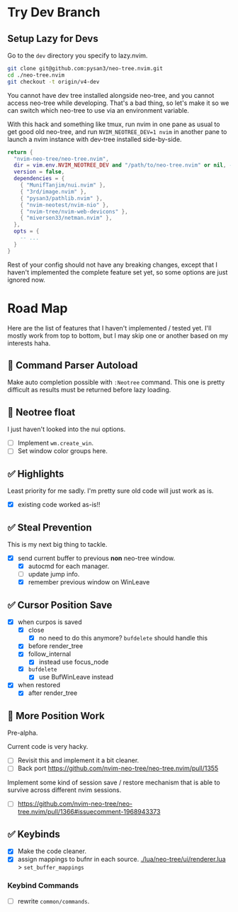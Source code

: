 # Try Dev Branch

## Setup Lazy for Devs

Go to the `dev` directory you specify to lazy.nvim.

``` bash
git clone git@github.com:pysan3/neo-tree.nvim.git
cd ./neo-tree.nvim
git checkout -t origin/v4-dev
```

You cannot have dev tree installed alongside neo-tree, and you cannot access neo-tree while developing. That's a bad thing, so let's make it so we can switch which neo-tree to use via an environment variable.

With this hack and something like tmux, run nvim in one pane as usual to get good old neo-tree, and run `NVIM_NEOTREE_DEV=1 nvim` in another pane to launch a nvim instance with dev-tree installed side-by-side.

``` lua
return {
  "nvim-neo-tree/neo-tree.nvim",
  dir = vim.env.NVIM_NEOTREE_DEV and "/path/to/neo-tree.nvim" or nil, -- Add this line and point to the cloned repo.
  version = false,
  dependencies = {
    { "MunifTanjim/nui.nvim" },
    { "3rd/image.nvim" },
    { "pysan3/pathlib.nvim" },
    { "nvim-neotest/nvim-nio" },
    { "nvim-tree/nvim-web-devicons" },
    { "miversen33/netman.nvim" },
  },
  opts = {
    -- ...
  }
}
```

Rest of your config should not have any breaking changes, except that I haven't implemented the complete feature set yet, so some options are just ignored now.

# Road Map

Here are the list of features that I haven't implemented / tested yet. I'll mostly work from top to bottom, but I may skip one or another based on my interests haha.

## 🔳 Command Parser Autoload

Make auto completion possible with `:Neotree` command. This one is pretty difficult as results must be returned before lazy loading.

## 🔳 Neotree float

I just haven't looked into the nui options.

- [ ] Implement `wm.create_win`.
- [ ] Set window color groups here.

## ✅ Highlights

Least priority for me sadly. I'm pretty sure old code will just work as is.

- [x] existing code worked as-is!!

## ✅ Steal Prevention

This is my next big thing to tackle.

- [x] send current buffer to previous **non** neo-tree window.
  - [x] autocmd for each manager.
  - [ ] update jump info.
  - [x] remember previous window on WinLeave

## ✅ Cursor Position Save

- [x] when curpos is saved
  - [x] close
    - [x] no need to do this anymore? `bufdelete` should handle this
  - [x] before render\_tree
  - [x] follow\_internal
    - [x] instead use focus\_node
  - [x] `bufdelete`
    - [x] use BufWinLeave instead
- [x] when restored
  - [x] after render\_tree

## 🔳 More Position Work

Pre-alpha.

Current code is very hacky.

- [ ] Revisit this and implement it a bit cleaner.
- [ ] Back port <https://github.com/nvim-neo-tree/neo-tree.nvim/pull/1355>

Implement some kind of session save / restore mechanism that is able to survive across different nvim sessions.

- [ ] <https://github.com/nvim-neo-tree/neo-tree.nvim/pull/1366#issuecomment-1968943373>

## ✅ Keybinds

- [x] Make the code cleaner.
- [x] assign mappings to bufnr in each source. [./lua/neo-tree/ui/renderer.lua](./lua/neo-tree/ui/renderer.lua) \> `set_buffer_mappings`

### Keybind Commands

- [ ] rewrite `common/commands`.
